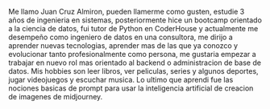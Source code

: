 Me llamo Juan Cruz Almiron, pueden llamerme como gusten, estudie 3 años de ingenieria en sistemas, posteriormente hice un bootcamp orientado a la ciencia de datos, fui tutor de Python en CoderHouse y actualmente me desempeño como ingeniero de datos en una consultora, me dirijo a aprender nuevas tecnologias, aprender mas de las que ya conozco y evolucionar tanto profesionalmente como persona, me gustaria empezar a trabajar en nuevo rol mas orientado al backend o administracion de base de datos. Mis hobbies son leer libros, ver peliculas, series y algunos deportes, jugar videojuegos y escuchar musica. Lo ultimo que aprendi fue las nociones basicas de prompt para usar la inteligencia artificial de creacion de imagenes de midjourney.